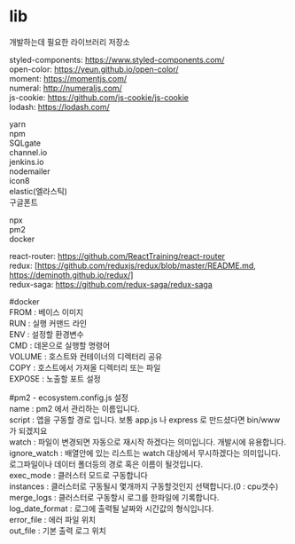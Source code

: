 # lib

개발하는데 필요한 라이브러리 저장소


styled-components: https://www.styled-components.com/  
open-color: https://yeun.github.io/open-color/  
moment: https://momentjs.com/  
numeral: http://numeraljs.com/  
js-cookie: https://github.com/js-cookie/js-cookie  
lodash: https://lodash.com/  

yarn  
npm  
SQLgate  
channel.io  
jenkins.io  
nodemailer  
icon8  
elastic(엘라스틱)  
구글폰트  

npx  
pm2  
docker  

react-router: https://github.com/ReactTraining/react-router  
redux: [https://github.com/reduxjs/redux/blob/master/README.md, https://deminoth.github.io/redux/]  
redux-saga: https://github.com/redux-saga/redux-saga  


#docker  
FROM : 베이스 이미지  
RUN : 실행 커맨드 라인  
ENV : 설정할 환경변수  
CMD : 데몬으로 실행할 명령어  
VOLUME : 호스트와 컨테이너의 디렉터리 공유  
COPY : 호스트에서 가져올 디렉터리 또는 파일  
EXPOSE : 노출할 포트 설정  

#pm2 - ecosystem.config.js 설정  
name : pm2 에서 관리하는 이름입니다.  
script : 앱을 구동할 경로 입니다. 보통 app.js 나 express 로 만드셨다면 bin/www 가 되겠지요  
watch : 파일이 변경되면 자동으로 재시작 하겠다는 의미입니다. 개발시에 유용합니다.  
ignore_watch : 배열안에 있는 리스트는 watch 대상에서 무시하겠다는 의미입니다. 로그파일이나 데이터 폴더등의 경로 혹은 이름이 될것입니다.  
exec_mode : 클러스터 모드로 구동합니다  
instances : 클러스터로 구동될시 몇개까지 구동할것인지 선택합니다.(0 : cpu갯수)  
merge_logs : 클러스터로 구동할시 로그를 한파일에 기록합니다.  
log_date_format : 로그에 출력될 날짜와 시간값의 형식입니다.  
error_file : 에러 파일 위치  
out_file : 기본 출력 로그 위치  
